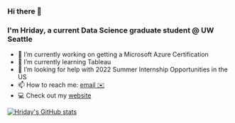 ### Hi there 👋
### I'm Hriday, a current Data Science graduate student @ UW Seattle

- 🔭 I’m currently working on getting a Microsoft Azure Certification
- 🌱 I’m currently learning Tableau
- 🤔 I’m looking for help with 2022 Summer Internship Opportunities in the US
- 📫 How to reach me: [email ✉️](mailto:hbaghar@uw.edu)
- 💻 Check out my [website](hbaghar.github.io)

[![Hriday's GitHub stats](https://github-readme-stats.vercel.app/api?username=hbaghar)](https://github.com/anuraghazra/github-readme-stats)
